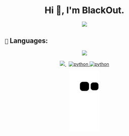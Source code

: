 
<h1 align="center">Hi 👋, I'm BlackOut.</h1>
<p align="center">

<a>
  <img src="https://lanyard.cnrad.dev/api/746899897839517707"/>
</a>

</p>

## `🌴` Languages:

<!-- <p align="center">
    <a href="https://github.com/anuraghazra/github-readme-stats">
        <img title=🔥 src="https://github-readme-streak-stats.herokuapp.com/?user=ChayTime&theme=black-ice&hide_border=true&stroke=0000&background=060A0CD0"/>
    </a>
</p> -->

<div align="center">
  <a href="https://github.com/BlackOutz914">
  <img height="180em" src="https://github-readme-stats.vercel.app/api?username=BlackOutz914&show_icons=true&theme=radical&include_all_commits=true&count_private=true"/>
<!--   <img height="180em" src="https://github-readme-stats.vercel.app/api/top-langs/?username=ChayTime&layout=compact&langs_count=7&theme=radical"/> -->
</div>

<p align="center"> 
    <a style="padding-right:8px;" href="https://nodejs.org" target="_blank"> <img src="https://img.icons8.com/color/48/000000/nodejs.png"/> </a> 
    <a href="" target="_blank"> <img src="https://img.icons8.com/color/48/000000/javascript.png" alt="python" width="48" height="48"/> </a>
    <a href="https://www.python.org" target="_blank"> <img src="https://img.icons8.com/color/48/000000/python.png" alt="python" width="48" height="48"/> </a>
</p>

<div align="center">

  ![Snake animation](https://github.com/rafaballerini/rafaballerini/blob/output/github-contribution-grid-snake.svg)

</div>
